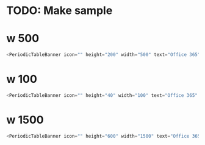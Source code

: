 
# TODO: Make sample

# w 500
```js
<PeriodicTableBanner icon="" height="200" width="500" text="Office 365" bannerFontSize="11" />
```
# w 100
```js
<PeriodicTableBanner icon="" height="40" width="100" text="Office 365" bannerFontSize="2"/>
```

# w 1500
```js
<PeriodicTableBanner icon="" height="600" width="1500" text="Office 365" bannerFontSize="32"/>
```